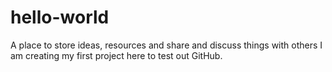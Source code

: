 # hello-world
A place to store ideas, resources and share and discuss things with others
I am creating my first project here to test out GitHub.
